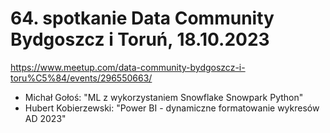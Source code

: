 ﻿# 64. spotkanie Data Community Bydgoszcz i Toruń, 18.10.2023

https://www.meetup.com/data-community-bydgoszcz-i-toru%C5%84/events/296550663/


- Michał Gołoś: "ML z wykorzystaniem Snowflake Snowpark Python"
- Hubert Kobierzewski: "Power BI - dynamiczne formatowanie wykresów AD 2023"